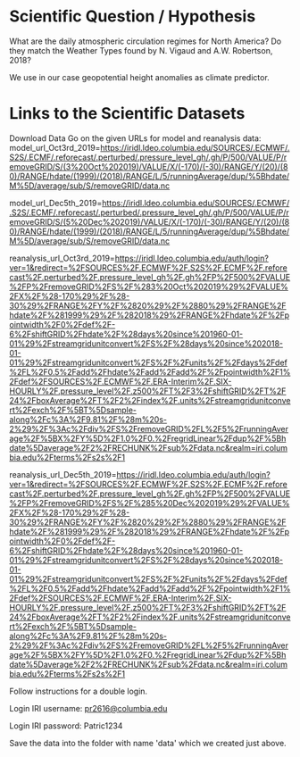 # Scientific Question / Hypothesis
What are the daily atmospheric circulation regimes for North America? Do they match the Weather Types found by N. Vigaud and A.W. Robertson, 2018?

We use in our case geopotential height anomalies as climate predictor. 

# Links to the Scientific Datasets
Download Data
Go on the given URLs for model and reanalysis data: model_url_Oct3rd_2019=https://iridl.ldeo.columbia.edu/SOURCES/.ECMWF/.S2S/.ECMF/.reforecast/.perturbed/.pressure_level_gh/.gh/P/500/VALUE/P/removeGRID/S/(3%20Oct%202019)/VALUE/X/(-170)/(-30)/RANGE/Y/(20)/(80)/RANGE/hdate/(1999)/(2018)/RANGE/L/5/runningAverage/dup/%5Bhdate/M%5D/average/sub/S/removeGRID/data.nc

model_url_Dec5th_2019=https://iridl.ldeo.columbia.edu/SOURCES/.ECMWF/.S2S/.ECMF/.reforecast/.perturbed/.pressure_level_gh/.gh/P/500/VALUE/P/removeGRID/S/(5%20Dec%202019)/VALUE/X/(-170)/(-30)/RANGE/Y/(20)/(80)/RANGE/hdate/(1999)/(2018)/RANGE/L/5/runningAverage/dup/%5Bhdate/M%5D/average/sub/S/removeGRID/data.nc 

reanalysis_url_Oct3rd_2019=https://iridl.ldeo.columbia.edu/auth/login?ver=1&redirect=%2FSOURCES%2F.ECMWF%2F.S2S%2F.ECMF%2F.reforecast%2F.perturbed%2F.pressure_level_gh%2F.gh%2FP%2F500%2FVALUE%2FP%2FremoveGRID%2FS%2F%283%20Oct%202019%29%2FVALUE%2FX%2F%28-170%29%2F%28-30%29%2FRANGE%2FY%2F%2820%29%2F%2880%29%2FRANGE%2Fhdate%2F%281999%29%2F%282018%29%2FRANGE%2Fhdate%2F%2Fpointwidth%2F0%2Fdef%2F-6%2FshiftGRID%2Fhdate%2F%28days%20since%201960-01-01%29%2Fstreamgridunitconvert%2FS%2F%28days%20since%202018-01-01%29%2Fstreamgridunitconvert%2FS%2F%2Funits%2F%2Fdays%2Fdef%2FL%2F0.5%2Fadd%2Fhdate%2Fadd%2Fadd%2F%2Fpointwidth%2F1%2Fdef%2FSOURCES%2F.ECMWF%2F.ERA-Interim%2F.SIX-HOURLY%2F.pressure_level%2F.z500%2FT%2F3%2FshiftGRID%2FT%2F24%2FboxAverage%2FT%2F2%2Findex%2F.units%2Fstreamgridunitconvert%2Fexch%2F%5BT%5Dsample-along%2Fc%3A%2F9.81%2F%28m%20s-2%29%2F%3Ac%2Fdiv%2FS%2FremoveGRID%2FL%2F5%2FrunningAverage%2F%5BX%2FY%5D%2F1.0%2F0.%2FregridLinear%2Fdup%2F%5Bhdate%5Daverage%2F2%2FRECHUNK%2Fsub%2Fdata.nc&realm=iri.columbia.edu%2Fterms%2Fs2s%2F1 

reanalysis_url_Dec5th_2019=https://iridl.ldeo.columbia.edu/auth/login?ver=1&redirect=%2FSOURCES%2F.ECMWF%2F.S2S%2F.ECMF%2F.reforecast%2F.perturbed%2F.pressure_level_gh%2F.gh%2FP%2F500%2FVALUE%2FP%2FremoveGRID%2FS%2F%285%20Dec%202019%29%2FVALUE%2FX%2F%28-170%29%2F%28-30%29%2FRANGE%2FY%2F%2820%29%2F%2880%29%2FRANGE%2Fhdate%2F%281999%29%2F%282018%29%2FRANGE%2Fhdate%2F%2Fpointwidth%2F0%2Fdef%2F-6%2FshiftGRID%2Fhdate%2F%28days%20since%201960-01-01%29%2Fstreamgridunitconvert%2FS%2F%28days%20since%202018-01-01%29%2Fstreamgridunitconvert%2FS%2F%2Funits%2F%2Fdays%2Fdef%2FL%2F0.5%2Fadd%2Fhdate%2Fadd%2Fadd%2F%2Fpointwidth%2F1%2Fdef%2FSOURCES%2F.ECMWF%2F.ERA-Interim%2F.SIX-HOURLY%2F.pressure_level%2F.z500%2FT%2F3%2FshiftGRID%2FT%2F24%2FboxAverage%2FT%2F2%2Findex%2F.units%2Fstreamgridunitconvert%2Fexch%2F%5BT%5Dsample-along%2Fc%3A%2F9.81%2F%28m%20s-2%29%2F%3Ac%2Fdiv%2FS%2FremoveGRID%2FL%2F5%2FrunningAverage%2F%5BX%2FY%5D%2F1.0%2F0.%2FregridLinear%2Fdup%2F%5Bhdate%5Daverage%2F2%2FRECHUNK%2Fsub%2Fdata.nc&realm=iri.columbia.edu%2Fterms%2Fs2s%2F1

Follow instructions for a double login.

Login IRI username: pr2616@columbia.edu

Login IRI password: Patric1234

Save the data into the folder with name 'data' which we created just above.
